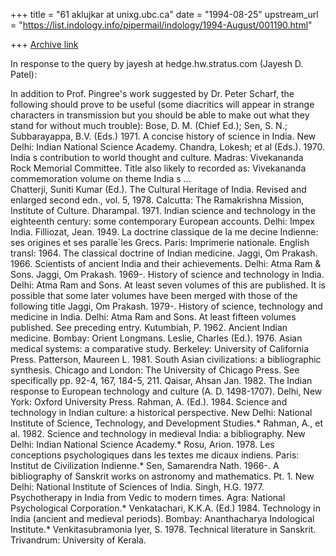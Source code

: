 +++
title = "61 aklujkar at unixg.ubc.ca"
date = "1994-08-25"
upstream_url = "https://list.indology.info/pipermail/indology/1994-August/001190.html"

+++
[Archive link](https://list.indology.info/pipermail/indology/1994-August/001190.html)

In response to the query by  jayesh at hedge.hw.stratus.com (Jayesh D. Patel):

In addition to Prof. Pingree's work suggested by Dr. Peter Scharf, the
following should   prove to be useful (some diacritics will appear in
strange characters in transmission but you should be able to make out what
they stand for without much trouble):
Bose, D. M. (Chief Ed.); Sen, S. N.; Subbarayappa, B.V. (Eds.) 1971.  A
concise history of science in India.  New Delhi:  Indian National Science
Academy.
Chandra, Lokesh; et al (Eds.). 1970. India s contribution to world thought
and culture. Madras: Vivekananda Rock Memorial Committee.  Title also
likely to recorded as: Vivekananda commemoration volume on theme India s
...   
Chatterji, Suniti Kumar (Ed.). The Cultural Heritage of India. Revised and
enlarged second edn., vol. 5, 1978. Calcutta: The Ramakrishna Mission,
Institute of Culture.
Dharampal. 1971. Indian science and technology in the eighteenth century: 
some contemporary European accounts. Delhi: Impex India.
Filliozat, Jean. 1949. La doctrine classique de la me decine Indienne: ses
origines et ses paralle`les Grecs. Paris: Imprimerie nationale.  English
transl: 1964. The classical doctrine of Indian medicine.
Jaggi, Om Prakash.  1966.  Scientists of ancient India and their
achievements. Delhi: Atma Ram & Sons.
Jaggi, Om Prakash.  1969-.  History of science and technology in India. 
Delhi: Atma Ram and Sons.  At least seven volumes of this are published. It
is possible that some later volumes have been merged with those of the
following title
Jaggi, Om Prakash.  1979-.  History of science, technology and medicine in
India.  Delhi: Atma Ram and Sons.  At least fifteen volumes published. See
preceding entry.
Kutumbiah, P. 1962. Ancient Indian medicine. Bombay: Orient Longmans.
Leslie, Charles (Ed.).  1976.  Asian medical systems: a comparative study. 
Berkeley: University of California Press.
Patterson, Maureen L. 1981. South Asian civilizations: a bibliographic
synthesis. Chicago and London: The University of Chicago Press. See
specifically pp. 92-4, 167, 184-5, 211.
Qaisar, Ahsan Jan. 1982.  The Indian response to European technology and
culture (A. D. 1498-1707).  Delhi, New York:  Oxford University Press.
Rahman, A. (Ed.).  1984.  Science and technology in Indian culture: a
historical perspective.  New Delhi:  National Institute of Science,
Technology, and Development Studies.*
Rahman, A., et al.  1982.  Science and technology in medieval India: a
bibliography.  New Delhi:  Indian National Science Academy.*
Rosu, Arion. 1978. Les conceptions psychologiques dans les textes me dicaux
indiens.  Paris: Institut de Civilization Indienne.*
Sen, Samarendra Nath.  1966-.  A bibliography of Sanskrit works on
astronomy and mathematics.  Pt. 1. New Delhi:  National Institute of
Sciences of India. 
Singh, H.G.  1977. Psychotherapy in India from Vedic to modern times. 
Agra: National Psychological Corporation.*
Venkatachari, K.K.A. (Ed.) 1984.  Technology in India (ancient and medieval
periods).  Bombay: Ananthacharya Indological Institute.*
Venkitasubramonia Iyer, S.  1978.  Technical literature in Sanskrit. 
Trivandrum:  University of Kerala.






